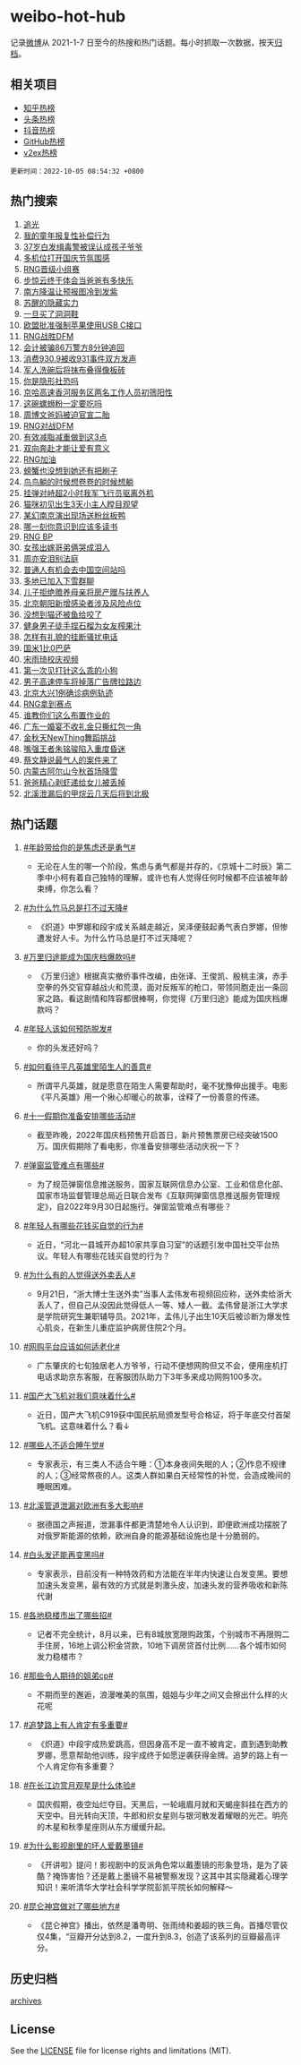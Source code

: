 # weibo-hot-hub

记录[微博](https://www.weibo.com)从 2021-1-7 日至今的热搜和热门话题。每小时抓取一次数据，按天[归档](archives)。

## 相关项目

- [知乎热榜](https://github.com/lonnyzhang423/zhihu-hot-hub)
- [头条热榜](https://github.com/lonnyzhang423/toutiao-hot-hub)
- [抖音热榜](https://github.com/lonnyzhang423/douyin-hot-hub)
- [GitHub热榜](https://github.com/lonnyzhang423/github-hot-hub)
- [v2ex热榜](https://github.com/lonnyzhang423/v2ex-hot-hub)


`更新时间：2022-10-05 08:54:32 +0800`

## 热门搜索

1. [追光](https://m.weibo.cn/search?containerid=100103type%3D1%26t%3D10%26q%3D%23%E8%BF%BD%E5%85%89%23&stream_entry_id=51&isnewpage=1&extparam=seat%3D1%26dgr%3D0%26pos%3D0%26filter_type%3Drealtimehot%26c_type%3D51%26cate%3D10103%26display_time%3D1664931271%26pre_seqid%3D1664931271011026376312&luicode=10000011&lfid=106003type%253D25%2526t%253D3%2526disable_hot%253D1%2526filter_type%253Drealtimehot)
1. [我的童年报复性补偿行为](https://m.weibo.cn/search?containerid=100103type%3D1%26t%3D10%26q%3D%23%E6%88%91%E7%9A%84%E7%AB%A5%E5%B9%B4%E6%8A%A5%E5%A4%8D%E6%80%A7%E8%A1%A5%E5%81%BF%E8%A1%8C%E4%B8%BA%23&stream_entry_id=31&isnewpage=1&extparam=seat%3D1%26realpos%3D1%26c_type%3D31%26cate%3D0%26filter_type%3Drealtimehot%26q%3D%2523%25E6%2588%2591%25E7%259A%2584%25E7%25AB%25A5%25E5%25B9%25B4%25E6%258A%25A5%25E5%25A4%258D%25E6%2580%25A7%25E8%25A1%25A5%25E5%2581%25BF%25E8%25A1%258C%25E4%25B8%25BA%2523%26dgr%3D0%26pos%3D0%26flag%3D0%26band_rank%3D1%26lcate%3D5001%26display_time%3D1664931271%26pre_seqid%3D1664931271011026376312&luicode=10000011&lfid=106003type%253D25%2526t%253D3%2526disable_hot%253D1%2526filter_type%253Drealtimehot)
1. [37岁白发缉毒警被误认成孩子爷爷](https://m.weibo.cn/search?containerid=100103type%3D1%26t%3D10%26q%3D%2337%E5%B2%81%E7%99%BD%E5%8F%91%E7%BC%89%E6%AF%92%E8%AD%A6%E8%A2%AB%E8%AF%AF%E8%AE%A4%E6%88%90%E5%AD%A9%E5%AD%90%E7%88%B7%E7%88%B7%23&stream_entry_id=31&isnewpage=1&extparam=seat%3D1%26realpos%3D2%26c_type%3D31%26cate%3D0%26filter_type%3Drealtimehot%26q%3D%252337%25E5%25B2%2581%25E7%2599%25BD%25E5%258F%2591%25E7%25BC%2589%25E6%25AF%2592%25E8%25AD%25A6%25E8%25A2%25AB%25E8%25AF%25AF%25E8%25AE%25A4%25E6%2588%2590%25E5%25AD%25A9%25E5%25AD%2590%25E7%2588%25B7%25E7%2588%25B7%2523%26dgr%3D0%26pos%3D1%26flag%3D0%26band_rank%3D2%26lcate%3D5001%26display_time%3D1664931271%26pre_seqid%3D1664931271011026376312&luicode=10000011&lfid=106003type%253D25%2526t%253D3%2526disable_hot%253D1%2526filter_type%253Drealtimehot)
1. [多机位打开国庆节氛围感](https://m.weibo.cn/search?containerid=100103type%3D1%26t%3D10%26q%3D%23%E5%A4%9A%E6%9C%BA%E4%BD%8D%E6%89%93%E5%BC%80%E5%9B%BD%E5%BA%86%E8%8A%82%E6%B0%9B%E5%9B%B4%E6%84%9F%23&stream_entry_id=31&isnewpage=1&extparam=seat%3D1%26realpos%3D3%26c_type%3D31%26cate%3D0%26filter_type%3Drealtimehot%26q%3D%2523%25E5%25A4%259A%25E6%259C%25BA%25E4%25BD%258D%25E6%2589%2593%25E5%25BC%2580%25E5%259B%25BD%25E5%25BA%2586%25E8%258A%2582%25E6%25B0%259B%25E5%259B%25B4%25E6%2584%259F%2523%26dgr%3D0%26pos%3D2%26flag%3D0%26band_rank%3D3%26lcate%3D5001%26display_time%3D1664931271%26pre_seqid%3D1664931271011026376312&luicode=10000011&lfid=106003type%253D25%2526t%253D3%2526disable_hot%253D1%2526filter_type%253Drealtimehot)
1. [RNG晋级小组赛](https://m.weibo.cn/search?containerid=100103type%3D1%26t%3D10%26q%3D%23RNG%E6%99%8B%E7%BA%A7%E5%B0%8F%E7%BB%84%E8%B5%9B%23&stream_entry_id=31&isnewpage=1&extparam=seat%3D1%26realpos%3D4%26c_type%3D31%26cate%3D0%26filter_type%3Drealtimehot%26q%3D%2523RNG%25E6%2599%258B%25E7%25BA%25A7%25E5%25B0%258F%25E7%25BB%2584%25E8%25B5%259B%2523%26dgr%3D0%26pos%3D3%26flag%3D1%26band_rank%3D4%26lcate%3D5001%26display_time%3D1664931271%26pre_seqid%3D1664931271011026376312&luicode=10000011&lfid=106003type%253D25%2526t%253D3%2526disable_hot%253D1%2526filter_type%253Drealtimehot)
1. [步惊云终于体会当爸爸有多快乐](https://m.weibo.cn/search?containerid=100103type%3D1%26t%3D10%26q%3D%23%E6%AD%A5%E6%83%8A%E4%BA%91%E7%BB%88%E4%BA%8E%E4%BD%93%E4%BC%9A%E5%BD%93%E7%88%B8%E7%88%B8%E6%9C%89%E5%A4%9A%E5%BF%AB%E4%B9%90%23&stream_entry_id=31&isnewpage=1&extparam=seat%3D1%26realpos%3D5%26c_type%3D31%26cate%3D0%26filter_type%3Drealtimehot%26q%3D%2523%25E6%25AD%25A5%25E6%2583%258A%25E4%25BA%2591%25E7%25BB%2588%25E4%25BA%258E%25E4%25BD%2593%25E4%25BC%259A%25E5%25BD%2593%25E7%2588%25B8%25E7%2588%25B8%25E6%259C%2589%25E5%25A4%259A%25E5%25BF%25AB%25E4%25B9%2590%2523%26dgr%3D0%26pos%3D4%26flag%3D0%26band_rank%3D5%26lcate%3D5001%26display_time%3D1664931271%26pre_seqid%3D1664931271011026376312&luicode=10000011&lfid=106003type%253D25%2526t%253D3%2526disable_hot%253D1%2526filter_type%253Drealtimehot)
1. [南方降温让预报图冷到发紫](https://m.weibo.cn/search?containerid=100103type%3D1%26t%3D10%26q%3D%23%E5%8D%97%E6%96%B9%E9%99%8D%E6%B8%A9%E8%AE%A9%E9%A2%84%E6%8A%A5%E5%9B%BE%E5%86%B7%E5%88%B0%E5%8F%91%E7%B4%AB%23&stream_entry_id=31&isnewpage=1&extparam=seat%3D1%26realpos%3D6%26c_type%3D31%26cate%3D0%26filter_type%3Drealtimehot%26q%3D%2523%25E5%258D%2597%25E6%2596%25B9%25E9%2599%258D%25E6%25B8%25A9%25E8%25AE%25A9%25E9%25A2%2584%25E6%258A%25A5%25E5%259B%25BE%25E5%2586%25B7%25E5%2588%25B0%25E5%258F%2591%25E7%25B4%25AB%2523%26dgr%3D0%26pos%3D5%26flag%3D0%26band_rank%3D6%26lcate%3D5001%26display_time%3D1664931271%26pre_seqid%3D1664931271011026376312&luicode=10000011&lfid=106003type%253D25%2526t%253D3%2526disable_hot%253D1%2526filter_type%253Drealtimehot)
1. [苏醒的隐藏实力](https://m.weibo.cn/search?containerid=100103type%3D1%26t%3D10%26q%3D%23%E8%8B%8F%E9%86%92%E7%9A%84%E9%9A%90%E8%97%8F%E5%AE%9E%E5%8A%9B%23&stream_entry_id=31&isnewpage=1&extparam=seat%3D1%26c_type%3D31%26cate%3D0%26adid%3D167630%26filter_type%3Drealtimehot%26q%3D%2523%25E8%258B%258F%25E9%2586%2592%25E7%259A%2584%25E9%259A%2590%25E8%2597%258F%25E5%25AE%259E%25E5%258A%259B%2523%26dgr%3D0%26pos%3D6%26topic_ad%3D1%26band_rank%3D7%26lcate%3D5001%26display_time%3D1664931271%26pre_seqid%3D1664931271011026376312&luicode=10000011&lfid=106003type%253D25%2526t%253D3%2526disable_hot%253D1%2526filter_type%253Drealtimehot)
1. [一旦买了洞洞鞋](https://m.weibo.cn/search?containerid=100103type%3D1%26t%3D10%26q%3D%23%E4%B8%80%E6%97%A6%E4%B9%B0%E4%BA%86%E6%B4%9E%E6%B4%9E%E9%9E%8B%23&stream_entry_id=31&isnewpage=1&extparam=seat%3D1%26realpos%3D7%26c_type%3D31%26cate%3D0%26filter_type%3Drealtimehot%26q%3D%2523%25E4%25B8%2580%25E6%2597%25A6%25E4%25B9%25B0%25E4%25BA%2586%25E6%25B4%259E%25E6%25B4%259E%25E9%259E%258B%2523%26dgr%3D0%26pos%3D7%26flag%3D0%26band_rank%3D7%26lcate%3D5001%26display_time%3D1664931271%26pre_seqid%3D1664931271011026376312&luicode=10000011&lfid=106003type%253D25%2526t%253D3%2526disable_hot%253D1%2526filter_type%253Drealtimehot)
1. [欧盟批准强制苹果使用USB C接口](https://m.weibo.cn/search?containerid=100103type%3D1%26t%3D10%26q%3D%E6%AC%A7%E7%9B%9F%E6%89%B9%E5%87%86%E5%BC%BA%E5%88%B6%E8%8B%B9%E6%9E%9C%E4%BD%BF%E7%94%A8USB+C%E6%8E%A5%E5%8F%A3&stream_entry_id=31&isnewpage=1&extparam=seat%3D1%26realpos%3D8%26c_type%3D31%26cate%3D0%26filter_type%3Drealtimehot%26q%3D%25E6%25AC%25A7%25E7%259B%259F%25E6%2589%25B9%25E5%2587%2586%25E5%25BC%25BA%25E5%2588%25B6%25E8%258B%25B9%25E6%259E%259C%25E4%25BD%25BF%25E7%2594%25A8USB%2520C%25E6%258E%25A5%25E5%258F%25A3%26dgr%3D0%26pos%3D8%26flag%3D0%26band_rank%3D8%26lcate%3D5001%26display_time%3D1664931271%26pre_seqid%3D1664931271011026376312&luicode=10000011&lfid=106003type%253D25%2526t%253D3%2526disable_hot%253D1%2526filter_type%253Drealtimehot)
1. [RNG战胜DFM](https://m.weibo.cn/search?containerid=100103type%3D1%26t%3D10%26q%3D%23RNG%E6%88%98%E8%83%9CDFM%23&stream_entry_id=31&isnewpage=1&extparam=seat%3D1%26realpos%3D9%26c_type%3D31%26cate%3D0%26filter_type%3Drealtimehot%26q%3D%2523RNG%25E6%2588%2598%25E8%2583%259CDFM%2523%26dgr%3D0%26pos%3D9%26flag%3D1%26band_rank%3D9%26lcate%3D5001%26display_time%3D1664931271%26pre_seqid%3D1664931271011026376312&luicode=10000011&lfid=106003type%253D25%2526t%253D3%2526disable_hot%253D1%2526filter_type%253Drealtimehot)
1. [会计被骗86万警方8分钟追回](https://m.weibo.cn/search?containerid=100103type%3D1%26t%3D10%26q%3D%23%E4%BC%9A%E8%AE%A1%E8%A2%AB%E9%AA%9786%E4%B8%87%E8%AD%A6%E6%96%B98%E5%88%86%E9%92%9F%E8%BF%BD%E5%9B%9E%23&stream_entry_id=31&isnewpage=1&extparam=seat%3D1%26realpos%3D10%26c_type%3D31%26cate%3D0%26filter_type%3Drealtimehot%26q%3D%2523%25E4%25BC%259A%25E8%25AE%25A1%25E8%25A2%25AB%25E9%25AA%259786%25E4%25B8%2587%25E8%25AD%25A6%25E6%2596%25B98%25E5%2588%2586%25E9%2592%259F%25E8%25BF%25BD%25E5%259B%259E%2523%26dgr%3D0%26pos%3D10%26flag%3D0%26band_rank%3D10%26lcate%3D5001%26display_time%3D1664931271%26pre_seqid%3D1664931271011026376312&luicode=10000011&lfid=106003type%253D25%2526t%253D3%2526disable_hot%253D1%2526filter_type%253Drealtimehot)
1. [消费930.9被收931事件双方发声](https://m.weibo.cn/search?containerid=100103type%3D1%26t%3D10%26q%3D%23%E6%B6%88%E8%B4%B9930.9%E8%A2%AB%E6%94%B6931%E4%BA%8B%E4%BB%B6%E5%8F%8C%E6%96%B9%E5%8F%91%E5%A3%B0%23&stream_entry_id=31&isnewpage=1&extparam=seat%3D1%26realpos%3D11%26c_type%3D31%26cate%3D0%26filter_type%3Drealtimehot%26q%3D%2523%25E6%25B6%2588%25E8%25B4%25B9930.9%25E8%25A2%25AB%25E6%2594%25B6931%25E4%25BA%258B%25E4%25BB%25B6%25E5%258F%258C%25E6%2596%25B9%25E5%258F%2591%25E5%25A3%25B0%2523%26dgr%3D0%26pos%3D11%26flag%3D0%26band_rank%3D11%26lcate%3D5001%26display_time%3D1664931271%26pre_seqid%3D1664931271011026376312&luicode=10000011&lfid=106003type%253D25%2526t%253D3%2526disable_hot%253D1%2526filter_type%253Drealtimehot)
1. [军人洗碗后将抹布叠得像板砖](https://m.weibo.cn/search?containerid=100103type%3D1%26t%3D10%26q%3D%23%E5%86%9B%E4%BA%BA%E6%B4%97%E7%A2%97%E5%90%8E%E5%B0%86%E6%8A%B9%E5%B8%83%E5%8F%A0%E5%BE%97%E5%83%8F%E6%9D%BF%E7%A0%96%23&stream_entry_id=31&isnewpage=1&extparam=seat%3D1%26realpos%3D12%26c_type%3D31%26cate%3D0%26filter_type%3Drealtimehot%26q%3D%2523%25E5%2586%259B%25E4%25BA%25BA%25E6%25B4%2597%25E7%25A2%2597%25E5%2590%258E%25E5%25B0%2586%25E6%258A%25B9%25E5%25B8%2583%25E5%258F%25A0%25E5%25BE%2597%25E5%2583%258F%25E6%259D%25BF%25E7%25A0%2596%2523%26dgr%3D0%26pos%3D12%26flag%3D0%26band_rank%3D12%26lcate%3D5001%26display_time%3D1664931271%26pre_seqid%3D1664931271011026376312&luicode=10000011&lfid=106003type%253D25%2526t%253D3%2526disable_hot%253D1%2526filter_type%253Drealtimehot)
1. [你是隐形社恐吗](https://m.weibo.cn/search?containerid=100103type%3D1%26t%3D10%26q%3D%23%E4%BD%A0%E6%98%AF%E9%9A%90%E5%BD%A2%E7%A4%BE%E6%81%90%E5%90%97%23&stream_entry_id=31&isnewpage=1&extparam=seat%3D1%26realpos%3D13%26c_type%3D31%26cate%3D0%26filter_type%3Drealtimehot%26q%3D%2523%25E4%25BD%25A0%25E6%2598%25AF%25E9%259A%2590%25E5%25BD%25A2%25E7%25A4%25BE%25E6%2581%2590%25E5%2590%2597%2523%26dgr%3D0%26pos%3D13%26flag%3D0%26band_rank%3D13%26lcate%3D5001%26display_time%3D1664931271%26pre_seqid%3D1664931271011026376312&luicode=10000011&lfid=106003type%253D25%2526t%253D3%2526disable_hot%253D1%2526filter_type%253Drealtimehot)
1. [京哈高速香河服务区两名工作人员初筛阳性](https://m.weibo.cn/search?containerid=100103type%3D1%26t%3D10%26q%3D%23%E4%BA%AC%E5%93%88%E9%AB%98%E9%80%9F%E9%A6%99%E6%B2%B3%E6%9C%8D%E5%8A%A1%E5%8C%BA%E4%B8%A4%E5%90%8D%E5%B7%A5%E4%BD%9C%E4%BA%BA%E5%91%98%E5%88%9D%E7%AD%9B%E9%98%B3%E6%80%A7%23&stream_entry_id=31&isnewpage=1&extparam=seat%3D1%26realpos%3D14%26c_type%3D31%26cate%3D0%26filter_type%3Drealtimehot%26q%3D%2523%25E4%25BA%25AC%25E5%2593%2588%25E9%25AB%2598%25E9%2580%259F%25E9%25A6%2599%25E6%25B2%25B3%25E6%259C%258D%25E5%258A%25A1%25E5%258C%25BA%25E4%25B8%25A4%25E5%2590%258D%25E5%25B7%25A5%25E4%25BD%259C%25E4%25BA%25BA%25E5%2591%2598%25E5%2588%259D%25E7%25AD%259B%25E9%2598%25B3%25E6%2580%25A7%2523%26dgr%3D0%26pos%3D14%26flag%3D1%26band_rank%3D14%26lcate%3D5001%26display_time%3D1664931271%26pre_seqid%3D1664931271011026376312&luicode=10000011&lfid=106003type%253D25%2526t%253D3%2526disable_hot%253D1%2526filter_type%253Drealtimehot)
1. [这碗螺蛳粉一定要吃吗](https://m.weibo.cn/search?containerid=100103type%3D1%26t%3D10%26q%3D%23%E8%BF%99%E7%A2%97%E8%9E%BA%E8%9B%B3%E7%B2%89%E4%B8%80%E5%AE%9A%E8%A6%81%E5%90%83%E5%90%97%23&stream_entry_id=31&isnewpage=1&extparam=seat%3D1%26realpos%3D15%26c_type%3D31%26cate%3D0%26filter_type%3Drealtimehot%26q%3D%2523%25E8%25BF%2599%25E7%25A2%2597%25E8%259E%25BA%25E8%259B%25B3%25E7%25B2%2589%25E4%25B8%2580%25E5%25AE%259A%25E8%25A6%2581%25E5%2590%2583%25E5%2590%2597%2523%26dgr%3D0%26pos%3D15%26flag%3D0%26band_rank%3D15%26lcate%3D5001%26display_time%3D1664931271%26pre_seqid%3D1664931271011026376312&luicode=10000011&lfid=106003type%253D25%2526t%253D3%2526disable_hot%253D1%2526filter_type%253Drealtimehot)
1. [周博文爸妈被迫官宣二胎](https://m.weibo.cn/search?containerid=100103type%3D1%26t%3D10%26q%3D%23%E5%91%A8%E5%8D%9A%E6%96%87%E7%88%B8%E5%A6%88%E8%A2%AB%E8%BF%AB%E5%AE%98%E5%AE%A3%E4%BA%8C%E8%83%8E%23&stream_entry_id=31&isnewpage=1&extparam=seat%3D1%26realpos%3D16%26c_type%3D31%26cate%3D0%26filter_type%3Drealtimehot%26q%3D%2523%25E5%2591%25A8%25E5%258D%259A%25E6%2596%2587%25E7%2588%25B8%25E5%25A6%2588%25E8%25A2%25AB%25E8%25BF%25AB%25E5%25AE%2598%25E5%25AE%25A3%25E4%25BA%258C%25E8%2583%258E%2523%26dgr%3D0%26pos%3D16%26flag%3D0%26band_rank%3D16%26lcate%3D5001%26display_time%3D1664931271%26pre_seqid%3D1664931271011026376312&luicode=10000011&lfid=106003type%253D25%2526t%253D3%2526disable_hot%253D1%2526filter_type%253Drealtimehot)
1. [RNG对战DFM](https://m.weibo.cn/search?containerid=100103type%3D1%26t%3D10%26q%3D%23RNG%E5%AF%B9%E6%88%98DFM%23&stream_entry_id=31&isnewpage=1&extparam=seat%3D1%26realpos%3D17%26c_type%3D31%26cate%3D0%26filter_type%3Drealtimehot%26q%3D%2523RNG%25E5%25AF%25B9%25E6%2588%2598DFM%2523%26dgr%3D0%26pos%3D17%26flag%3D0%26band_rank%3D17%26lcate%3D5001%26display_time%3D1664931271%26pre_seqid%3D1664931271011026376312&luicode=10000011&lfid=106003type%253D25%2526t%253D3%2526disable_hot%253D1%2526filter_type%253Drealtimehot)
1. [有效减脂减重做到这3点](https://m.weibo.cn/search?containerid=100103type%3D1%26t%3D10%26q%3D%23%E6%9C%89%E6%95%88%E5%87%8F%E8%84%82%E5%87%8F%E9%87%8D%E5%81%9A%E5%88%B0%E8%BF%993%E7%82%B9%23&stream_entry_id=31&isnewpage=1&extparam=seat%3D1%26realpos%3D18%26c_type%3D31%26cate%3D0%26filter_type%3Drealtimehot%26q%3D%2523%25E6%259C%2589%25E6%2595%2588%25E5%2587%258F%25E8%2584%2582%25E5%2587%258F%25E9%2587%258D%25E5%2581%259A%25E5%2588%25B0%25E8%25BF%25993%25E7%2582%25B9%2523%26dgr%3D0%26pos%3D18%26flag%3D0%26band_rank%3D18%26lcate%3D5001%26display_time%3D1664931271%26pre_seqid%3D1664931271011026376312&luicode=10000011&lfid=106003type%253D25%2526t%253D3%2526disable_hot%253D1%2526filter_type%253Drealtimehot)
1. [双向奔赴才能让爱有意义](https://m.weibo.cn/search?containerid=100103type%3D1%26t%3D10%26q%3D%23%E5%8F%8C%E5%90%91%E5%A5%94%E8%B5%B4%E6%89%8D%E8%83%BD%E8%AE%A9%E7%88%B1%E6%9C%89%E6%84%8F%E4%B9%89%23&stream_entry_id=31&isnewpage=1&extparam=seat%3D1%26realpos%3D19%26c_type%3D31%26cate%3D0%26filter_type%3Drealtimehot%26q%3D%2523%25E5%258F%258C%25E5%2590%2591%25E5%25A5%2594%25E8%25B5%25B4%25E6%2589%258D%25E8%2583%25BD%25E8%25AE%25A9%25E7%2588%25B1%25E6%259C%2589%25E6%2584%258F%25E4%25B9%2589%2523%26dgr%3D0%26pos%3D19%26flag%3D0%26band_rank%3D19%26lcate%3D5001%26display_time%3D1664931271%26pre_seqid%3D1664931271011026376312&luicode=10000011&lfid=106003type%253D25%2526t%253D3%2526disable_hot%253D1%2526filter_type%253Drealtimehot)
1. [RNG加油](https://m.weibo.cn/search?containerid=100103type%3D1%26t%3D10%26q%3DRNG%E5%8A%A0%E6%B2%B9&stream_entry_id=31&isnewpage=1&extparam=seat%3D1%26realpos%3D20%26c_type%3D31%26cate%3D0%26filter_type%3Drealtimehot%26q%3DRNG%25E5%258A%25A0%25E6%25B2%25B9%26dgr%3D0%26pos%3D20%26flag%3D1%26band_rank%3D20%26lcate%3D5001%26display_time%3D1664931271%26pre_seqid%3D1664931271011026376312&luicode=10000011&lfid=106003type%253D25%2526t%253D3%2526disable_hot%253D1%2526filter_type%253Drealtimehot)
1. [螃蟹也没想到她还有把刷子](https://m.weibo.cn/search?containerid=100103type%3D1%26t%3D10%26q%3D%23%E8%9E%83%E8%9F%B9%E4%B9%9F%E6%B2%A1%E6%83%B3%E5%88%B0%E5%A5%B9%E8%BF%98%E6%9C%89%E6%8A%8A%E5%88%B7%E5%AD%90%23&stream_entry_id=31&isnewpage=1&extparam=seat%3D1%26realpos%3D21%26c_type%3D31%26cate%3D0%26filter_type%3Drealtimehot%26q%3D%2523%25E8%259E%2583%25E8%259F%25B9%25E4%25B9%259F%25E6%25B2%25A1%25E6%2583%25B3%25E5%2588%25B0%25E5%25A5%25B9%25E8%25BF%2598%25E6%259C%2589%25E6%258A%258A%25E5%2588%25B7%25E5%25AD%2590%2523%26dgr%3D0%26pos%3D21%26flag%3D1%26band_rank%3D21%26lcate%3D5001%26display_time%3D1664931271%26pre_seqid%3D1664931271011026376312&luicode=10000011&lfid=106003type%253D25%2526t%253D3%2526disable_hot%253D1%2526filter_type%253Drealtimehot)
1. [鸟鸟躺的时候想卷卷的时候想躺](https://m.weibo.cn/search?containerid=100103type%3D1%26t%3D10%26q%3D%23%E9%B8%9F%E9%B8%9F%E8%BA%BA%E7%9A%84%E6%97%B6%E5%80%99%E6%83%B3%E5%8D%B7%E5%8D%B7%E7%9A%84%E6%97%B6%E5%80%99%E6%83%B3%E8%BA%BA%23&stream_entry_id=31&isnewpage=1&extparam=seat%3D1%26realpos%3D22%26c_type%3D31%26cate%3D0%26filter_type%3Drealtimehot%26q%3D%2523%25E9%25B8%259F%25E9%25B8%259F%25E8%25BA%25BA%25E7%259A%2584%25E6%2597%25B6%25E5%2580%2599%25E6%2583%25B3%25E5%258D%25B7%25E5%258D%25B7%25E7%259A%2584%25E6%2597%25B6%25E5%2580%2599%25E6%2583%25B3%25E8%25BA%25BA%2523%26dgr%3D0%26pos%3D22%26flag%3D0%26band_rank%3D22%26lcate%3D5001%26display_time%3D1664931271%26pre_seqid%3D1664931271011026376312&luicode=10000011&lfid=106003type%253D25%2526t%253D3%2526disable_hot%253D1%2526filter_type%253Drealtimehot)
1. [挂弹对峙超2小时我军飞行员驱离外机](https://m.weibo.cn/search?containerid=100103type%3D1%26t%3D10%26q%3D%23%E6%8C%82%E5%BC%B9%E5%AF%B9%E5%B3%99%E8%B6%852%E5%B0%8F%E6%97%B6%E6%88%91%E5%86%9B%E9%A3%9E%E8%A1%8C%E5%91%98%E9%A9%B1%E7%A6%BB%E5%A4%96%E6%9C%BA%23&stream_entry_id=31&isnewpage=1&extparam=seat%3D1%26realpos%3D23%26c_type%3D31%26cate%3D0%26filter_type%3Drealtimehot%26q%3D%2523%25E6%258C%2582%25E5%25BC%25B9%25E5%25AF%25B9%25E5%25B3%2599%25E8%25B6%25852%25E5%25B0%258F%25E6%2597%25B6%25E6%2588%2591%25E5%2586%259B%25E9%25A3%259E%25E8%25A1%258C%25E5%2591%2598%25E9%25A9%25B1%25E7%25A6%25BB%25E5%25A4%2596%25E6%259C%25BA%2523%26dgr%3D0%26pos%3D23%26flag%3D0%26band_rank%3D23%26lcate%3D5001%26display_time%3D1664931271%26pre_seqid%3D1664931271011026376312&luicode=10000011&lfid=106003type%253D25%2526t%253D3%2526disable_hot%253D1%2526filter_type%253Drealtimehot)
1. [猫咪初见出生3天小主人瞠目观望](https://m.weibo.cn/search?containerid=100103type%3D1%26t%3D10%26q%3D%23%E7%8C%AB%E5%92%AA%E5%88%9D%E8%A7%81%E5%87%BA%E7%94%9F3%E5%A4%A9%E5%B0%8F%E4%B8%BB%E4%BA%BA%E7%9E%A0%E7%9B%AE%E8%A7%82%E6%9C%9B%23&stream_entry_id=31&isnewpage=1&extparam=seat%3D1%26realpos%3D24%26c_type%3D31%26cate%3D0%26filter_type%3Drealtimehot%26q%3D%2523%25E7%258C%25AB%25E5%2592%25AA%25E5%2588%259D%25E8%25A7%2581%25E5%2587%25BA%25E7%2594%259F3%25E5%25A4%25A9%25E5%25B0%258F%25E4%25B8%25BB%25E4%25BA%25BA%25E7%259E%25A0%25E7%259B%25AE%25E8%25A7%2582%25E6%259C%259B%2523%26dgr%3D0%26pos%3D24%26flag%3D0%26band_rank%3D24%26lcate%3D5001%26display_time%3D1664931271%26pre_seqid%3D1664931271011026376312&luicode=10000011&lfid=106003type%253D25%2526t%253D3%2526disable_hot%253D1%2526filter_type%253Drealtimehot)
1. [某幻南京演出现场送粉丝板鸭](https://m.weibo.cn/search?containerid=100103type%3D1%26t%3D10%26q%3D%23%E6%9F%90%E5%B9%BB%E5%8D%97%E4%BA%AC%E6%BC%94%E5%87%BA%E7%8E%B0%E5%9C%BA%E9%80%81%E7%B2%89%E4%B8%9D%E6%9D%BF%E9%B8%AD%23&stream_entry_id=31&isnewpage=1&extparam=seat%3D1%26realpos%3D25%26c_type%3D31%26cate%3D0%26filter_type%3Drealtimehot%26q%3D%2523%25E6%259F%2590%25E5%25B9%25BB%25E5%258D%2597%25E4%25BA%25AC%25E6%25BC%2594%25E5%2587%25BA%25E7%258E%25B0%25E5%259C%25BA%25E9%2580%2581%25E7%25B2%2589%25E4%25B8%259D%25E6%259D%25BF%25E9%25B8%25AD%2523%26dgr%3D0%26pos%3D25%26flag%3D0%26band_rank%3D25%26lcate%3D5001%26display_time%3D1664931271%26pre_seqid%3D1664931271011026376312&luicode=10000011&lfid=106003type%253D25%2526t%253D3%2526disable_hot%253D1%2526filter_type%253Drealtimehot)
1. [哪一刻你意识到应该多读书](https://m.weibo.cn/search?containerid=100103type%3D1%26t%3D10%26q%3D%23%E5%93%AA%E4%B8%80%E5%88%BB%E4%BD%A0%E6%84%8F%E8%AF%86%E5%88%B0%E5%BA%94%E8%AF%A5%E5%A4%9A%E8%AF%BB%E4%B9%A6%23&stream_entry_id=31&isnewpage=1&extparam=seat%3D1%26realpos%3D26%26c_type%3D31%26cate%3D0%26filter_type%3Drealtimehot%26q%3D%2523%25E5%2593%25AA%25E4%25B8%2580%25E5%2588%25BB%25E4%25BD%25A0%25E6%2584%258F%25E8%25AF%2586%25E5%2588%25B0%25E5%25BA%2594%25E8%25AF%25A5%25E5%25A4%259A%25E8%25AF%25BB%25E4%25B9%25A6%2523%26dgr%3D0%26pos%3D26%26flag%3D0%26band_rank%3D26%26lcate%3D5001%26display_time%3D1664931271%26pre_seqid%3D1664931271011026376312&luicode=10000011&lfid=106003type%253D25%2526t%253D3%2526disable_hot%253D1%2526filter_type%253Drealtimehot)
1. [RNG BP](https://m.weibo.cn/search?containerid=100103type%3D1%26t%3D10%26q%3DRNG+BP&stream_entry_id=31&isnewpage=1&extparam=seat%3D1%26realpos%3D27%26c_type%3D31%26cate%3D0%26filter_type%3Drealtimehot%26q%3DRNG%2520BP%26dgr%3D0%26pos%3D27%26flag%3D1%26band_rank%3D27%26lcate%3D5001%26display_time%3D1664931271%26pre_seqid%3D1664931271011026376312&luicode=10000011&lfid=106003type%253D25%2526t%253D3%2526disable_hot%253D1%2526filter_type%253Drealtimehot)
1. [女孩出嫁哥弟俩哭成泪人](https://m.weibo.cn/search?containerid=100103type%3D1%26t%3D10%26q%3D%23%E5%A5%B3%E5%AD%A9%E5%87%BA%E5%AB%81%E5%93%A5%E5%BC%9F%E4%BF%A9%E5%93%AD%E6%88%90%E6%B3%AA%E4%BA%BA%23&stream_entry_id=31&isnewpage=1&extparam=seat%3D1%26realpos%3D28%26c_type%3D31%26cate%3D0%26filter_type%3Drealtimehot%26q%3D%2523%25E5%25A5%25B3%25E5%25AD%25A9%25E5%2587%25BA%25E5%25AB%2581%25E5%2593%25A5%25E5%25BC%259F%25E4%25BF%25A9%25E5%2593%25AD%25E6%2588%2590%25E6%25B3%25AA%25E4%25BA%25BA%2523%26dgr%3D0%26pos%3D28%26flag%3D0%26band_rank%3D28%26lcate%3D5001%26display_time%3D1664931271%26pre_seqid%3D1664931271011026376312&luicode=10000011&lfid=106003type%253D25%2526t%253D3%2526disable_hot%253D1%2526filter_type%253Drealtimehot)
1. [周亦安泪别法庭](https://m.weibo.cn/search?containerid=100103type%3D1%26t%3D10%26q%3D%23%E5%91%A8%E4%BA%A6%E5%AE%89%E6%B3%AA%E5%88%AB%E6%B3%95%E5%BA%AD%23&stream_entry_id=31&isnewpage=1&extparam=seat%3D1%26realpos%3D29%26c_type%3D31%26cate%3D0%26filter_type%3Drealtimehot%26q%3D%2523%25E5%2591%25A8%25E4%25BA%25A6%25E5%25AE%2589%25E6%25B3%25AA%25E5%2588%25AB%25E6%25B3%2595%25E5%25BA%25AD%2523%26dgr%3D0%26pos%3D29%26flag%3D0%26band_rank%3D29%26lcate%3D5001%26display_time%3D1664931271%26pre_seqid%3D1664931271011026376312&luicode=10000011&lfid=106003type%253D25%2526t%253D3%2526disable_hot%253D1%2526filter_type%253Drealtimehot)
1. [普通人有机会去中国空间站吗](https://m.weibo.cn/search?containerid=100103type%3D1%26t%3D10%26q%3D%23%E6%99%AE%E9%80%9A%E4%BA%BA%E6%9C%89%E6%9C%BA%E4%BC%9A%E5%8E%BB%E4%B8%AD%E5%9B%BD%E7%A9%BA%E9%97%B4%E7%AB%99%E5%90%97%23&stream_entry_id=31&isnewpage=1&extparam=seat%3D1%26realpos%3D30%26c_type%3D31%26cate%3D0%26filter_type%3Drealtimehot%26q%3D%2523%25E6%2599%25AE%25E9%2580%259A%25E4%25BA%25BA%25E6%259C%2589%25E6%259C%25BA%25E4%25BC%259A%25E5%258E%25BB%25E4%25B8%25AD%25E5%259B%25BD%25E7%25A9%25BA%25E9%2597%25B4%25E7%25AB%2599%25E5%2590%2597%2523%26dgr%3D0%26pos%3D30%26flag%3D0%26band_rank%3D30%26lcate%3D5001%26display_time%3D1664931271%26pre_seqid%3D1664931271011026376312&luicode=10000011&lfid=106003type%253D25%2526t%253D3%2526disable_hot%253D1%2526filter_type%253Drealtimehot)
1. [多地已加入下雪群聊](https://m.weibo.cn/search?containerid=100103type%3D1%26t%3D10%26q%3D%23%E5%A4%9A%E5%9C%B0%E5%B7%B2%E5%8A%A0%E5%85%A5%E4%B8%8B%E9%9B%AA%E7%BE%A4%E8%81%8A%23&stream_entry_id=31&isnewpage=1&extparam=seat%3D1%26realpos%3D31%26c_type%3D31%26cate%3D0%26filter_type%3Drealtimehot%26q%3D%2523%25E5%25A4%259A%25E5%259C%25B0%25E5%25B7%25B2%25E5%258A%25A0%25E5%2585%25A5%25E4%25B8%258B%25E9%259B%25AA%25E7%25BE%25A4%25E8%2581%258A%2523%26dgr%3D0%26pos%3D31%26flag%3D1%26band_rank%3D31%26lcate%3D5001%26display_time%3D1664931271%26pre_seqid%3D1664931271011026376312&luicode=10000011&lfid=106003type%253D25%2526t%253D3%2526disable_hot%253D1%2526filter_type%253Drealtimehot)
1. [儿子拒绝赡养母亲将房产赠与扶养人](https://m.weibo.cn/search?containerid=100103type%3D1%26t%3D10%26q%3D%23%E5%84%BF%E5%AD%90%E6%8B%92%E7%BB%9D%E8%B5%A1%E5%85%BB%E6%AF%8D%E4%BA%B2%E5%B0%86%E6%88%BF%E4%BA%A7%E8%B5%A0%E4%B8%8E%E6%89%B6%E5%85%BB%E4%BA%BA%23&stream_entry_id=31&isnewpage=1&extparam=seat%3D1%26realpos%3D32%26c_type%3D31%26cate%3D0%26filter_type%3Drealtimehot%26q%3D%2523%25E5%2584%25BF%25E5%25AD%2590%25E6%258B%2592%25E7%25BB%259D%25E8%25B5%25A1%25E5%2585%25BB%25E6%25AF%258D%25E4%25BA%25B2%25E5%25B0%2586%25E6%2588%25BF%25E4%25BA%25A7%25E8%25B5%25A0%25E4%25B8%258E%25E6%2589%25B6%25E5%2585%25BB%25E4%25BA%25BA%2523%26dgr%3D0%26pos%3D32%26flag%3D0%26band_rank%3D32%26lcate%3D5001%26display_time%3D1664931271%26pre_seqid%3D1664931271011026376312&luicode=10000011&lfid=106003type%253D25%2526t%253D3%2526disable_hot%253D1%2526filter_type%253Drealtimehot)
1. [北京朝阳新增感染者涉及风险点位](https://m.weibo.cn/search?containerid=100103type%3D1%26t%3D10%26q%3D%23%E5%8C%97%E4%BA%AC%E6%9C%9D%E9%98%B3%E6%96%B0%E5%A2%9E%E6%84%9F%E6%9F%93%E8%80%85%E6%B6%89%E5%8F%8A%E9%A3%8E%E9%99%A9%E7%82%B9%E4%BD%8D%23&stream_entry_id=31&isnewpage=1&extparam=seat%3D1%26realpos%3D33%26c_type%3D31%26cate%3D0%26filter_type%3Drealtimehot%26q%3D%2523%25E5%258C%2597%25E4%25BA%25AC%25E6%259C%259D%25E9%2598%25B3%25E6%2596%25B0%25E5%25A2%259E%25E6%2584%259F%25E6%259F%2593%25E8%2580%2585%25E6%25B6%2589%25E5%258F%258A%25E9%25A3%258E%25E9%2599%25A9%25E7%2582%25B9%25E4%25BD%258D%2523%26dgr%3D0%26pos%3D33%26flag%3D0%26band_rank%3D33%26lcate%3D5001%26display_time%3D1664931271%26pre_seqid%3D1664931271011026376312&luicode=10000011&lfid=106003type%253D25%2526t%253D3%2526disable_hot%253D1%2526filter_type%253Drealtimehot)
1. [没想到猫还被鱼给咬了](https://m.weibo.cn/search?containerid=100103type%3D1%26t%3D10%26q%3D%23%E6%B2%A1%E6%83%B3%E5%88%B0%E7%8C%AB%E8%BF%98%E8%A2%AB%E9%B1%BC%E7%BB%99%E5%92%AC%E4%BA%86%23&stream_entry_id=31&isnewpage=1&extparam=seat%3D1%26realpos%3D34%26c_type%3D31%26cate%3D0%26filter_type%3Drealtimehot%26q%3D%2523%25E6%25B2%25A1%25E6%2583%25B3%25E5%2588%25B0%25E7%258C%25AB%25E8%25BF%2598%25E8%25A2%25AB%25E9%25B1%25BC%25E7%25BB%2599%25E5%2592%25AC%25E4%25BA%2586%2523%26dgr%3D0%26pos%3D34%26flag%3D1%26band_rank%3D34%26lcate%3D5001%26display_time%3D1664931271%26pre_seqid%3D1664931271011026376312&luicode=10000011&lfid=106003type%253D25%2526t%253D3%2526disable_hot%253D1%2526filter_type%253Drealtimehot)
1. [健身男子徒手捏石榴为女友榨果汁](https://m.weibo.cn/search?containerid=100103type%3D1%26t%3D10%26q%3D%23%E5%81%A5%E8%BA%AB%E7%94%B7%E5%AD%90%E5%BE%92%E6%89%8B%E6%8D%8F%E7%9F%B3%E6%A6%B4%E4%B8%BA%E5%A5%B3%E5%8F%8B%E6%A6%A8%E6%9E%9C%E6%B1%81%23&stream_entry_id=31&isnewpage=1&extparam=seat%3D1%26realpos%3D35%26c_type%3D31%26cate%3D0%26filter_type%3Drealtimehot%26q%3D%2523%25E5%2581%25A5%25E8%25BA%25AB%25E7%2594%25B7%25E5%25AD%2590%25E5%25BE%2592%25E6%2589%258B%25E6%258D%258F%25E7%259F%25B3%25E6%25A6%25B4%25E4%25B8%25BA%25E5%25A5%25B3%25E5%258F%258B%25E6%25A6%25A8%25E6%259E%259C%25E6%25B1%2581%2523%26dgr%3D0%26pos%3D35%26flag%3D0%26band_rank%3D35%26lcate%3D5001%26display_time%3D1664931271%26pre_seqid%3D1664931271011026376312&luicode=10000011&lfid=106003type%253D25%2526t%253D3%2526disable_hot%253D1%2526filter_type%253Drealtimehot)
1. [怎样有礼貌的挂断骚扰电话](https://m.weibo.cn/search?containerid=100103type%3D1%26t%3D10%26q%3D%23%E6%80%8E%E6%A0%B7%E6%9C%89%E7%A4%BC%E8%B2%8C%E7%9A%84%E6%8C%82%E6%96%AD%E9%AA%9A%E6%89%B0%E7%94%B5%E8%AF%9D%23&stream_entry_id=31&isnewpage=1&extparam=seat%3D1%26realpos%3D36%26c_type%3D31%26cate%3D0%26filter_type%3Drealtimehot%26q%3D%2523%25E6%2580%258E%25E6%25A0%25B7%25E6%259C%2589%25E7%25A4%25BC%25E8%25B2%258C%25E7%259A%2584%25E6%258C%2582%25E6%2596%25AD%25E9%25AA%259A%25E6%2589%25B0%25E7%2594%25B5%25E8%25AF%259D%2523%26dgr%3D0%26pos%3D36%26flag%3D0%26band_rank%3D36%26lcate%3D5001%26display_time%3D1664931271%26pre_seqid%3D1664931271011026376312&luicode=10000011&lfid=106003type%253D25%2526t%253D3%2526disable_hot%253D1%2526filter_type%253Drealtimehot)
1. [国米1比0巴萨](https://m.weibo.cn/search?containerid=100103type%3D1%26t%3D10%26q%3D%23%E5%9B%BD%E7%B1%B31%E6%AF%940%E5%B7%B4%E8%90%A8%23&stream_entry_id=31&isnewpage=1&extparam=seat%3D1%26realpos%3D37%26c_type%3D31%26cate%3D0%26filter_type%3Drealtimehot%26q%3D%2523%25E5%259B%25BD%25E7%25B1%25B31%25E6%25AF%25940%25E5%25B7%25B4%25E8%2590%25A8%2523%26dgr%3D0%26pos%3D37%26flag%3D1%26band_rank%3D37%26lcate%3D5001%26display_time%3D1664931271%26pre_seqid%3D1664931271011026376312&luicode=10000011&lfid=106003type%253D25%2526t%253D3%2526disable_hot%253D1%2526filter_type%253Drealtimehot)
1. [宋雨琦校庆视频](https://m.weibo.cn/search?containerid=100103type%3D1%26t%3D10%26q%3D%E5%AE%8B%E9%9B%A8%E7%90%A6%E6%A0%A1%E5%BA%86%E8%A7%86%E9%A2%91&stream_entry_id=31&isnewpage=1&extparam=seat%3D1%26realpos%3D38%26c_type%3D31%26cate%3D0%26filter_type%3Drealtimehot%26q%3D%25E5%25AE%258B%25E9%259B%25A8%25E7%2590%25A6%25E6%25A0%25A1%25E5%25BA%2586%25E8%25A7%2586%25E9%25A2%2591%26dgr%3D0%26pos%3D38%26flag%3D1%26band_rank%3D38%26lcate%3D5001%26display_time%3D1664931271%26pre_seqid%3D1664931271011026376312&luicode=10000011&lfid=106003type%253D25%2526t%253D3%2526disable_hot%253D1%2526filter_type%253Drealtimehot)
1. [第一次见打针这么乖的小狗](https://m.weibo.cn/search?containerid=100103type%3D1%26t%3D10%26q%3D%23%E7%AC%AC%E4%B8%80%E6%AC%A1%E8%A7%81%E6%89%93%E9%92%88%E8%BF%99%E4%B9%88%E4%B9%96%E7%9A%84%E5%B0%8F%E7%8B%97%23&stream_entry_id=31&isnewpage=1&extparam=seat%3D1%26realpos%3D39%26c_type%3D31%26cate%3D0%26filter_type%3Drealtimehot%26q%3D%2523%25E7%25AC%25AC%25E4%25B8%2580%25E6%25AC%25A1%25E8%25A7%2581%25E6%2589%2593%25E9%2592%2588%25E8%25BF%2599%25E4%25B9%2588%25E4%25B9%2596%25E7%259A%2584%25E5%25B0%258F%25E7%258B%2597%2523%26dgr%3D0%26pos%3D39%26flag%3D0%26band_rank%3D39%26lcate%3D5001%26display_time%3D1664931271%26pre_seqid%3D1664931271011026376312&luicode=10000011&lfid=106003type%253D25%2526t%253D3%2526disable_hot%253D1%2526filter_type%253Drealtimehot)
1. [男子高速停车将掉落广告牌拉路边](https://m.weibo.cn/search?containerid=100103type%3D1%26t%3D10%26q%3D%23%E7%94%B7%E5%AD%90%E9%AB%98%E9%80%9F%E5%81%9C%E8%BD%A6%E5%B0%86%E6%8E%89%E8%90%BD%E5%B9%BF%E5%91%8A%E7%89%8C%E6%8B%89%E8%B7%AF%E8%BE%B9%23&stream_entry_id=31&isnewpage=1&extparam=seat%3D1%26realpos%3D40%26c_type%3D31%26cate%3D0%26filter_type%3Drealtimehot%26q%3D%2523%25E7%2594%25B7%25E5%25AD%2590%25E9%25AB%2598%25E9%2580%259F%25E5%2581%259C%25E8%25BD%25A6%25E5%25B0%2586%25E6%258E%2589%25E8%2590%25BD%25E5%25B9%25BF%25E5%2591%258A%25E7%2589%258C%25E6%258B%2589%25E8%25B7%25AF%25E8%25BE%25B9%2523%26dgr%3D0%26pos%3D40%26flag%3D0%26band_rank%3D40%26lcate%3D5001%26display_time%3D1664931271%26pre_seqid%3D1664931271011026376312&luicode=10000011&lfid=106003type%253D25%2526t%253D3%2526disable_hot%253D1%2526filter_type%253Drealtimehot)
1. [北京大兴1例确诊病例轨迹](https://m.weibo.cn/search?containerid=100103type%3D1%26t%3D10%26q%3D%23%E5%8C%97%E4%BA%AC%E5%A4%A7%E5%85%B41%E4%BE%8B%E7%A1%AE%E8%AF%8A%E7%97%85%E4%BE%8B%E8%BD%A8%E8%BF%B9%23&stream_entry_id=31&isnewpage=1&extparam=seat%3D1%26realpos%3D41%26c_type%3D31%26cate%3D0%26filter_type%3Drealtimehot%26q%3D%2523%25E5%258C%2597%25E4%25BA%25AC%25E5%25A4%25A7%25E5%2585%25B41%25E4%25BE%258B%25E7%25A1%25AE%25E8%25AF%258A%25E7%2597%2585%25E4%25BE%258B%25E8%25BD%25A8%25E8%25BF%25B9%2523%26dgr%3D0%26pos%3D41%26flag%3D0%26band_rank%3D41%26lcate%3D5001%26display_time%3D1664931271%26pre_seqid%3D1664931271011026376312&luicode=10000011&lfid=106003type%253D25%2526t%253D3%2526disable_hot%253D1%2526filter_type%253Drealtimehot)
1. [RNG拿到赛点](https://m.weibo.cn/search?containerid=100103type%3D1%26t%3D10%26q%3D%23RNG%E6%8B%BF%E5%88%B0%E8%B5%9B%E7%82%B9%23&stream_entry_id=31&isnewpage=1&extparam=seat%3D1%26realpos%3D42%26c_type%3D31%26cate%3D0%26filter_type%3Drealtimehot%26q%3D%2523RNG%25E6%258B%25BF%25E5%2588%25B0%25E8%25B5%259B%25E7%2582%25B9%2523%26dgr%3D0%26pos%3D42%26flag%3D1%26band_rank%3D42%26lcate%3D5001%26display_time%3D1664931271%26pre_seqid%3D1664931271011026376312&luicode=10000011&lfid=106003type%253D25%2526t%253D3%2526disable_hot%253D1%2526filter_type%253Drealtimehot)
1. [谁教你们这么布置作业的](https://m.weibo.cn/search?containerid=100103type%3D1%26t%3D10%26q%3D%23%E8%B0%81%E6%95%99%E4%BD%A0%E4%BB%AC%E8%BF%99%E4%B9%88%E5%B8%83%E7%BD%AE%E4%BD%9C%E4%B8%9A%E7%9A%84%23&stream_entry_id=31&isnewpage=1&extparam=seat%3D1%26realpos%3D43%26c_type%3D31%26cate%3D0%26filter_type%3Drealtimehot%26q%3D%2523%25E8%25B0%2581%25E6%2595%2599%25E4%25BD%25A0%25E4%25BB%25AC%25E8%25BF%2599%25E4%25B9%2588%25E5%25B8%2583%25E7%25BD%25AE%25E4%25BD%259C%25E4%25B8%259A%25E7%259A%2584%2523%26dgr%3D0%26pos%3D43%26flag%3D0%26band_rank%3D43%26lcate%3D5001%26display_time%3D1664931271%26pre_seqid%3D1664931271011026376312&luicode=10000011&lfid=106003type%253D25%2526t%253D3%2526disable_hot%253D1%2526filter_type%253Drealtimehot)
1. [广东一婚宴不收礼金只撕红包一角](https://m.weibo.cn/search?containerid=100103type%3D1%26t%3D10%26q%3D%23%E5%B9%BF%E4%B8%9C%E4%B8%80%E5%A9%9A%E5%AE%B4%E4%B8%8D%E6%94%B6%E7%A4%BC%E9%87%91%E5%8F%AA%E6%92%95%E7%BA%A2%E5%8C%85%E4%B8%80%E8%A7%92%23&stream_entry_id=31&isnewpage=1&extparam=seat%3D1%26realpos%3D44%26c_type%3D31%26cate%3D0%26filter_type%3Drealtimehot%26q%3D%2523%25E5%25B9%25BF%25E4%25B8%259C%25E4%25B8%2580%25E5%25A9%259A%25E5%25AE%25B4%25E4%25B8%258D%25E6%2594%25B6%25E7%25A4%25BC%25E9%2587%2591%25E5%258F%25AA%25E6%2592%2595%25E7%25BA%25A2%25E5%258C%2585%25E4%25B8%2580%25E8%25A7%2592%2523%26dgr%3D0%26pos%3D44%26flag%3D0%26band_rank%3D44%26lcate%3D5001%26display_time%3D1664931271%26pre_seqid%3D1664931271011026376312&luicode=10000011&lfid=106003type%253D25%2526t%253D3%2526disable_hot%253D1%2526filter_type%253Drealtimehot)
1. [金秋天NewThing舞蹈挑战](https://m.weibo.cn/search?containerid=100103type%3D1%26t%3D10%26q%3D%23%E9%87%91%E7%A7%8B%E5%A4%A9NewThing%E8%88%9E%E8%B9%88%E6%8C%91%E6%88%98%23&stream_entry_id=31&isnewpage=1&extparam=seat%3D1%26realpos%3D45%26c_type%3D31%26cate%3D0%26filter_type%3Drealtimehot%26q%3D%2523%25E9%2587%2591%25E7%25A7%258B%25E5%25A4%25A9NewThing%25E8%2588%259E%25E8%25B9%2588%25E6%258C%2591%25E6%2588%2598%2523%26dgr%3D0%26pos%3D45%26flag%3D0%26band_rank%3D45%26lcate%3D5001%26display_time%3D1664931271%26pre_seqid%3D1664931271011026376312&luicode=10000011&lfid=106003type%253D25%2526t%253D3%2526disable_hot%253D1%2526filter_type%253Drealtimehot)
1. [嘴强王者朱铭骏陷入重度昏迷](https://m.weibo.cn/search?containerid=100103type%3D1%26t%3D10%26q%3D%23%E5%98%B4%E5%BC%BA%E7%8E%8B%E8%80%85%E6%9C%B1%E9%93%AD%E9%AA%8F%E9%99%B7%E5%85%A5%E9%87%8D%E5%BA%A6%E6%98%8F%E8%BF%B7%23&stream_entry_id=31&isnewpage=1&extparam=seat%3D1%26realpos%3D46%26c_type%3D31%26cate%3D0%26filter_type%3Drealtimehot%26q%3D%2523%25E5%2598%25B4%25E5%25BC%25BA%25E7%258E%258B%25E8%2580%2585%25E6%259C%25B1%25E9%2593%25AD%25E9%25AA%258F%25E9%2599%25B7%25E5%2585%25A5%25E9%2587%258D%25E5%25BA%25A6%25E6%2598%258F%25E8%25BF%25B7%2523%26dgr%3D0%26pos%3D46%26flag%3D1%26band_rank%3D46%26lcate%3D5001%26display_time%3D1664931271%26pre_seqid%3D1664931271011026376312&luicode=10000011&lfid=106003type%253D25%2526t%253D3%2526disable_hot%253D1%2526filter_type%253Drealtimehot)
1. [蔡文静说最气人的案件来了](https://m.weibo.cn/search?containerid=100103type%3D1%26t%3D10%26q%3D%23%E8%94%A1%E6%96%87%E9%9D%99%E8%AF%B4%E6%9C%80%E6%B0%94%E4%BA%BA%E7%9A%84%E6%A1%88%E4%BB%B6%E6%9D%A5%E4%BA%86%23&stream_entry_id=31&isnewpage=1&extparam=seat%3D1%26realpos%3D47%26c_type%3D31%26cate%3D0%26filter_type%3Drealtimehot%26q%3D%2523%25E8%2594%25A1%25E6%2596%2587%25E9%259D%2599%25E8%25AF%25B4%25E6%259C%2580%25E6%25B0%2594%25E4%25BA%25BA%25E7%259A%2584%25E6%25A1%2588%25E4%25BB%25B6%25E6%259D%25A5%25E4%25BA%2586%2523%26dgr%3D0%26pos%3D47%26flag%3D0%26band_rank%3D47%26lcate%3D5001%26display_time%3D1664931271%26pre_seqid%3D1664931271011026376312&luicode=10000011&lfid=106003type%253D25%2526t%253D3%2526disable_hot%253D1%2526filter_type%253Drealtimehot)
1. [内蒙古阿尔山今秋首场降雪](https://m.weibo.cn/search?containerid=100103type%3D1%26t%3D10%26q%3D%23%E5%86%85%E8%92%99%E5%8F%A4%E9%98%BF%E5%B0%94%E5%B1%B1%E4%BB%8A%E7%A7%8B%E9%A6%96%E5%9C%BA%E9%99%8D%E9%9B%AA%23&stream_entry_id=31&isnewpage=1&extparam=seat%3D1%26realpos%3D48%26c_type%3D31%26cate%3D0%26filter_type%3Drealtimehot%26q%3D%2523%25E5%2586%2585%25E8%2592%2599%25E5%258F%25A4%25E9%2598%25BF%25E5%25B0%2594%25E5%25B1%25B1%25E4%25BB%258A%25E7%25A7%258B%25E9%25A6%2596%25E5%259C%25BA%25E9%2599%258D%25E9%259B%25AA%2523%26dgr%3D0%26pos%3D48%26flag%3D0%26band_rank%3D48%26lcate%3D5001%26display_time%3D1664931271%26pre_seqid%3D1664931271011026376312&luicode=10000011&lfid=106003type%253D25%2526t%253D3%2526disable_hot%253D1%2526filter_type%253Drealtimehot)
1. [爸爸精心剥虾递给女儿被丢掉](https://m.weibo.cn/search?containerid=100103type%3D1%26t%3D10%26q%3D%23%E7%88%B8%E7%88%B8%E7%B2%BE%E5%BF%83%E5%89%A5%E8%99%BE%E9%80%92%E7%BB%99%E5%A5%B3%E5%84%BF%E8%A2%AB%E4%B8%A2%E6%8E%89%23&stream_entry_id=31&isnewpage=1&extparam=seat%3D1%26realpos%3D49%26c_type%3D31%26cate%3D0%26filter_type%3Drealtimehot%26q%3D%2523%25E7%2588%25B8%25E7%2588%25B8%25E7%25B2%25BE%25E5%25BF%2583%25E5%2589%25A5%25E8%2599%25BE%25E9%2580%2592%25E7%25BB%2599%25E5%25A5%25B3%25E5%2584%25BF%25E8%25A2%25AB%25E4%25B8%25A2%25E6%258E%2589%2523%26dgr%3D0%26pos%3D49%26flag%3D0%26band_rank%3D49%26lcate%3D5001%26display_time%3D1664931271%26pre_seqid%3D1664931271011026376312&luicode=10000011&lfid=106003type%253D25%2526t%253D3%2526disable_hot%253D1%2526filter_type%253Drealtimehot)
1. [北溪泄漏后的甲烷云几天后将到北极](https://m.weibo.cn/search?containerid=100103type%3D1%26t%3D10%26q%3D%23%E5%8C%97%E6%BA%AA%E6%B3%84%E6%BC%8F%E5%90%8E%E7%9A%84%E7%94%B2%E7%83%B7%E4%BA%91%E5%87%A0%E5%A4%A9%E5%90%8E%E5%B0%86%E5%88%B0%E5%8C%97%E6%9E%81%23&stream_entry_id=31&isnewpage=1&extparam=seat%3D1%26realpos%3D50%26c_type%3D31%26cate%3D0%26filter_type%3Drealtimehot%26q%3D%2523%25E5%258C%2597%25E6%25BA%25AA%25E6%25B3%2584%25E6%25BC%258F%25E5%2590%258E%25E7%259A%2584%25E7%2594%25B2%25E7%2583%25B7%25E4%25BA%2591%25E5%2587%25A0%25E5%25A4%25A9%25E5%2590%258E%25E5%25B0%2586%25E5%2588%25B0%25E5%258C%2597%25E6%259E%2581%2523%26dgr%3D0%26pos%3D50%26flag%3D0%26band_rank%3D50%26lcate%3D5001%26display_time%3D1664931271%26pre_seqid%3D1664931271011026376312&luicode=10000011&lfid=106003type%253D25%2526t%253D3%2526disable_hot%253D1%2526filter_type%253Drealtimehot)

## 热门话题

1. [#年龄带给你的是焦虑还是勇气#](https://m.weibo.cn/search?containerid=231522type%3D1%26t%3D10%26q%3D%23%E5%B9%B4%E9%BE%84%E5%B8%A6%E7%BB%99%E4%BD%A0%E7%9A%84%E6%98%AF%E7%84%A6%E8%99%91%E8%BF%98%E6%98%AF%E5%8B%87%E6%B0%94%23&stream_entry_id=128&isnewpage=1&extparam=seat%3D1%26dgr%3D0%26c_type%3D128%26cate%3D5004%26unitid%3D1664619638229%26pos%3D1-0-0%26lcate%3D5004%26display_time%3D1664931272%26pre_seqid%3D1664931272163017574318&luicode=10000011&lfid=231648_-_4)
    - 无论在人生的哪一个阶段，焦虑与勇气都是并存的，《京城十二时辰》第二季中小柯有着自己独特的理解，或许也有人觉得任何时候都不应该被年龄束缚，你怎么看？

1. [#为什么竹马总是打不过天降#](https://m.weibo.cn/search?containerid=231522type%3D1%26t%3D10%26q%3D%23%E4%B8%BA%E4%BB%80%E4%B9%88%E7%AB%B9%E9%A9%AC%E6%80%BB%E6%98%AF%E6%89%93%E4%B8%8D%E8%BF%87%E5%A4%A9%E9%99%8D%23&stream_entry_id=128&isnewpage=1&extparam=seat%3D1%26dgr%3D0%26c_type%3D128%26cate%3D5004%26unitid%3D1664771724501%26pos%3D1-0-1%26lcate%3D5004%26display_time%3D1664931272%26pre_seqid%3D1664931272163017574318&luicode=10000011&lfid=231648_-_4)
    - 《炽道》中罗娜和段宇成关系越走越近，吴泽便鼓起勇气表白罗娜，但惨遭发好人卡。为什么竹马总是打不过天降呢？

1. [#万里归途能成为国庆档爆款吗#](https://m.weibo.cn/search?containerid=231522type%3D1%26t%3D10%26q%3D%23%E4%B8%87%E9%87%8C%E5%BD%92%E9%80%94%E8%83%BD%E6%88%90%E4%B8%BA%E5%9B%BD%E5%BA%86%E6%A1%A3%E7%88%86%E6%AC%BE%E5%90%97%23&stream_entry_id=128&isnewpage=1&extparam=seat%3D1%26dgr%3D0%26c_type%3D128%26cate%3D5004%26unitid%3D44847%26pos%3D1-0-2%26lcate%3D5004%26display_time%3D1664931272%26pre_seqid%3D1664931272163017574318&luicode=10000011&lfid=231648_-_4)
    - 《万里归途》根据真实撤侨事件改编，由张译、王俊凯、殷桃主演，赤手空拳的外交官穿越战火和荒漠，面对反叛军的枪口，带领同胞走出一条回家之路。看这剧情和阵容都很棒啊，你觉得《万里归途》能成为国庆档爆款吗？

1. [#年轻人该如何预防脱发#](https://m.weibo.cn/search?containerid=231522type%3D1%26t%3D10%26q%3D%23%E5%B9%B4%E8%BD%BB%E4%BA%BA%E8%AF%A5%E5%A6%82%E4%BD%95%E9%A2%84%E9%98%B2%E8%84%B1%E5%8F%91%23&stream_entry_id=128&isnewpage=1&extparam=seat%3D1%26dgr%3D0%26c_type%3D128%26cate%3D5004%26unitid%3D44834%26pos%3D1-0-3%26lcate%3D5004%26display_time%3D1664931272%26pre_seqid%3D1664931272163017574318&luicode=10000011&lfid=231648_-_4)
    - 你的头发还好吗？

1. [#如何看待平凡英雄里陌生人的善意#](https://m.weibo.cn/search?containerid=231522type%3D1%26t%3D10%26q%3D%23%E5%A6%82%E4%BD%95%E7%9C%8B%E5%BE%85%E5%B9%B3%E5%87%A1%E8%8B%B1%E9%9B%84%E9%87%8C%E9%99%8C%E7%94%9F%E4%BA%BA%E7%9A%84%E5%96%84%E6%84%8F%23&stream_entry_id=128&isnewpage=1&extparam=seat%3D1%26dgr%3D0%26c_type%3D128%26cate%3D5004%26unitid%3D1664717126325%26pos%3D1-0-4%26lcate%3D5004%26display_time%3D1664931272%26pre_seqid%3D1664931272163017574318&luicode=10000011&lfid=231648_-_4)
    - 所谓平凡英雄，就是愿意在陌生人需要帮助时，毫不犹豫伸出援手。电影《平凡英雄》用一个揪心却暖心的故事，诠释了一份善意的传递。

1. [#十一假期你准备安排哪些活动#](https://m.weibo.cn/search?containerid=231522type%3D1%26t%3D10%26q%3D%23%E5%8D%81%E4%B8%80%E5%81%87%E6%9C%9F%E4%BD%A0%E5%87%86%E5%A4%87%E5%AE%89%E6%8E%92%E5%93%AA%E4%BA%9B%E6%B4%BB%E5%8A%A8%23&stream_entry_id=128&isnewpage=1&extparam=seat%3D1%26dgr%3D0%26c_type%3D128%26cate%3D5004%26unitid%3D44829%26pos%3D1-0-5%26lcate%3D5004%26display_time%3D1664931272%26pre_seqid%3D1664931272163017574318&luicode=10000011&lfid=231648_-_4)
    - 截至昨晚，2022年国庆档预售开启首日，新片预售票房已经突破1500万。国庆假期除了看电影，你准备安排哪些活动庆祝一下？

1. [#弹窗监管难点有哪些#](https://m.weibo.cn/search?containerid=231522type%3D1%26t%3D10%26q%3D%23%E5%BC%B9%E7%AA%97%E7%9B%91%E7%AE%A1%E9%9A%BE%E7%82%B9%E6%9C%89%E5%93%AA%E4%BA%9B%23&stream_entry_id=128&isnewpage=1&extparam=seat%3D1%26dgr%3D0%26c_type%3D128%26cate%3D5004%26unitid%3D44839%26pos%3D1-0-6%26lcate%3D5004%26display_time%3D1664931272%26pre_seqid%3D1664931272163017574318&luicode=10000011&lfid=231648_-_4)
    - 为了规范弹窗信息推送服务，国家互联网信息办公室、工业和信息化部、国家市场监督管理总局近日联合发布《互联网弹窗信息推送服务管理规定》，自2022年9月30日起施行。弹窗监管难点有哪些？

1. [#年轻人有哪些花钱买自觉的行为#](https://m.weibo.cn/search?containerid=231522type%3D1%26t%3D10%26q%3D%23%E5%B9%B4%E8%BD%BB%E4%BA%BA%E6%9C%89%E5%93%AA%E4%BA%9B%E8%8A%B1%E9%92%B1%E4%B9%B0%E8%87%AA%E8%A7%89%E7%9A%84%E8%A1%8C%E4%B8%BA%23&stream_entry_id=128&isnewpage=1&extparam=seat%3D1%26dgr%3D0%26c_type%3D128%26cate%3D5004%26unitid%3D44838%26pos%3D1-0-7%26lcate%3D5004%26display_time%3D1664931272%26pre_seqid%3D1664931272163017574318&luicode=10000011&lfid=231648_-_4)
    - 近日，“河北一县城开办超10家共享自习室”的话题引发中国社交平台热议。年轻人有哪些花钱买自觉的行为？

1. [#为什么有的人觉得送外卖丢人#](https://m.weibo.cn/search?containerid=231522type%3D1%26t%3D10%26q%3D%23%E4%B8%BA%E4%BB%80%E4%B9%88%E6%9C%89%E7%9A%84%E4%BA%BA%E8%A7%89%E5%BE%97%E9%80%81%E5%A4%96%E5%8D%96%E4%B8%A2%E4%BA%BA%23&stream_entry_id=128&isnewpage=1&extparam=seat%3D1%26dgr%3D0%26c_type%3D128%26cate%3D5004%26unitid%3D44828%26pos%3D1-0-8%26lcate%3D5004%26display_time%3D1664931272%26pre_seqid%3D1664931272163017574318&luicode=10000011&lfid=231648_-_4)
    - 9月21日，“浙大博士生送外卖”当事人孟伟发布视频回应称，送外卖给浙大丢人了，但自己从没因此觉得低人一等、矮人一截。孟伟曾是浙江大学求是学院研究生兼职辅导员。2021年，孟伟儿子出生10天后被诊断为爆发性心肌炎，在新生儿重症监护病房住院2个月。

1. [#网购平台应该如何适老化#](https://m.weibo.cn/search?containerid=231522type%3D1%26t%3D10%26q%3D%23%E7%BD%91%E8%B4%AD%E5%B9%B3%E5%8F%B0%E5%BA%94%E8%AF%A5%E5%A6%82%E4%BD%95%E9%80%82%E8%80%81%E5%8C%96%23&stream_entry_id=128&isnewpage=1&extparam=seat%3D1%26dgr%3D0%26c_type%3D128%26cate%3D5004%26unitid%3D44831%26pos%3D1-0-9%26lcate%3D5004%26display_time%3D1664931272%26pre_seqid%3D1664931272163017574318&luicode=10000011&lfid=231648_-_4)
    - 广东肇庆的七旬独居老人方爷爷，行动不便想网购但又不会，便用座机打电话求助京东客服，在客服团队助力下3年多来成功网购100多次。

1. [#国产大飞机对我们意味着什么#](https://m.weibo.cn/search?containerid=231522type%3D1%26t%3D10%26q%3D%23%E5%9B%BD%E4%BA%A7%E5%A4%A7%E9%A3%9E%E6%9C%BA%E5%AF%B9%E6%88%91%E4%BB%AC%E6%84%8F%E5%91%B3%E7%9D%80%E4%BB%80%E4%B9%88%23&stream_entry_id=128&isnewpage=1&extparam=seat%3D1%26dgr%3D0%26c_type%3D128%26cate%3D5004%26unitid%3D1664783133342%26pos%3D1-0-10%26lcate%3D5004%26display_time%3D1664931272%26pre_seqid%3D1664931272163017574318&luicode=10000011&lfid=231648_-_4)
    - 近日，国产大飞机C919获中国民航局颁发型号合格证，将于年底交付首架飞机。这意味着什么？看↓

1. [#哪些人不适合睡午觉#](https://m.weibo.cn/search?containerid=231522type%3D1%26t%3D10%26q%3D%23%E5%93%AA%E4%BA%9B%E4%BA%BA%E4%B8%8D%E9%80%82%E5%90%88%E7%9D%A1%E5%8D%88%E8%A7%89%23&stream_entry_id=128&isnewpage=1&extparam=seat%3D1%26dgr%3D0%26c_type%3D128%26cate%3D5004%26unitid%3D44843%26pos%3D1-0-11%26lcate%3D5004%26display_time%3D1664931272%26pre_seqid%3D1664931272163017574318&luicode=10000011&lfid=231648_-_4)
    - 专家表示，有三类人不适合午睡：①本身夜间失眠的人；②作息不规律的人；③经常熬夜的人。这类人群如果白天经常性的补觉，会造成晚间的睡眠困难。

1. [#北溪管道泄漏对欧洲有多大影响#](https://m.weibo.cn/search?containerid=231522type%3D1%26t%3D10%26q%3D%23%E5%8C%97%E6%BA%AA%E7%AE%A1%E9%81%93%E6%B3%84%E6%BC%8F%E5%AF%B9%E6%AC%A7%E6%B4%B2%E6%9C%89%E5%A4%9A%E5%A4%A7%E5%BD%B1%E5%93%8D%23&stream_entry_id=128&isnewpage=1&extparam=seat%3D1%26dgr%3D0%26c_type%3D128%26cate%3D5004%26unitid%3D44832%26pos%3D1-0-12%26lcate%3D5004%26display_time%3D1664931272%26pre_seqid%3D1664931272163017574318&luicode=10000011&lfid=231648_-_4)
    - 据德国之声报道，泄漏事件都更清楚地令人认识到，即便欧洲成功摆脱了对俄罗斯能源的依赖，欧洲自身的能源基础设施也是十分脆弱的。

1. [#白头发还能再变黑吗#](https://m.weibo.cn/search?containerid=231522type%3D1%26t%3D10%26q%3D%23%E7%99%BD%E5%A4%B4%E5%8F%91%E8%BF%98%E8%83%BD%E5%86%8D%E5%8F%98%E9%BB%91%E5%90%97%23&stream_entry_id=128&isnewpage=1&extparam=seat%3D1%26dgr%3D0%26c_type%3D128%26cate%3D5004%26unitid%3D44830%26pos%3D1-0-13%26lcate%3D5004%26display_time%3D1664931272%26pre_seqid%3D1664931272163017574318&luicode=10000011&lfid=231648_-_4)
    - 专家表示，目前没有一种特效药和方法能在半年内快速让白发变黑。要想加速头发变黑，最有效的方式就是刺激头皮，加速头发的营养吸收和新陈代谢

1. [#各地稳楼市出了哪些招#](https://m.weibo.cn/search?containerid=231522type%3D1%26t%3D10%26q%3D%23%E5%90%84%E5%9C%B0%E7%A8%B3%E6%A5%BC%E5%B8%82%E5%87%BA%E4%BA%86%E5%93%AA%E4%BA%9B%E6%8B%9B%23&stream_entry_id=128&isnewpage=1&extparam=seat%3D1%26dgr%3D0%26c_type%3D128%26cate%3D5004%26unitid%3D44840%26pos%3D1-0-14%26lcate%3D5004%26display_time%3D1664931272%26pre_seqid%3D1664931272163017574318&luicode=10000011&lfid=231648_-_4)
    - 记者不完全统计，8月以来，已有8城放宽限购政策，个别城市不再限购二手住房，16地上调公积金贷款，10地下调房贷首付比例……各个城市如何发力稳楼市？

1. [#那些令人期待的姐弟cp#](https://m.weibo.cn/search?containerid=231522type%3D1%26t%3D10%26q%3D%23%E9%82%A3%E4%BA%9B%E4%BB%A4%E4%BA%BA%E6%9C%9F%E5%BE%85%E7%9A%84%E5%A7%90%E5%BC%9Fcp%23&stream_entry_id=128&isnewpage=1&extparam=seat%3D1%26dgr%3D0%26c_type%3D128%26cate%3D5004%26unitid%3D44846%26pos%3D1-0-15%26lcate%3D5004%26display_time%3D1664931272%26pre_seqid%3D1664931272163017574318&luicode=10000011&lfid=231648_-_4)
    - 不期而至的邂逅，浪漫唯美的氛围，姐姐与少年之间又会擦出什么样的火花呢

1. [#追梦路上有人肯定有多重要#](https://m.weibo.cn/search?containerid=231522type%3D1%26t%3D10%26q%3D%23%E8%BF%BD%E6%A2%A6%E8%B7%AF%E4%B8%8A%E6%9C%89%E4%BA%BA%E8%82%AF%E5%AE%9A%E6%9C%89%E5%A4%9A%E9%87%8D%E8%A6%81%23&stream_entry_id=128&isnewpage=1&extparam=seat%3D1%26dgr%3D0%26c_type%3D128%26cate%3D5004%26unitid%3D1664625637915%26pos%3D1-0-16%26lcate%3D5004%26display_time%3D1664931272%26pre_seqid%3D1664931272163017574318&luicode=10000011&lfid=231648_-_4)
    - 《炽道》中段宇成热爱跳高，但因身高不足一直不被肯定，直到遇到助教罗娜，愿意帮助他训练，段宇成终于如愿逆袭获得金牌。追梦的路上有一个人肯定你有多重要？

1. [#在长江边赏月观星是什么体验#](https://m.weibo.cn/search?containerid=231522type%3D1%26t%3D10%26q%3D%23%E5%9C%A8%E9%95%BF%E6%B1%9F%E8%BE%B9%E8%B5%8F%E6%9C%88%E8%A7%82%E6%98%9F%E6%98%AF%E4%BB%80%E4%B9%88%E4%BD%93%E9%AA%8C%23&stream_entry_id=128&isnewpage=1&extparam=seat%3D1%26dgr%3D0%26c_type%3D128%26cate%3D5004%26unitid%3D1664715621418%26pos%3D1-0-17%26lcate%3D5004%26display_time%3D1664931272%26pre_seqid%3D1664931272163017574318&luicode=10000011&lfid=231648_-_4)
    - 国庆假期，夜空灿烂夺目。天黑后，一轮峨眉月就和天蝎座斜挂在西方的天空中。目光转向天顶，牛郎和织女星则与银河散发着耀眼的光芒。明亮的木星和秋季星座则从东方缓缓升起。

1. [#为什么影视剧里的坏人爱戴墨镜#](https://m.weibo.cn/search?containerid=231522type%3D1%26t%3D10%26q%3D%23%E4%B8%BA%E4%BB%80%E4%B9%88%E5%BD%B1%E8%A7%86%E5%89%A7%E9%87%8C%E7%9A%84%E5%9D%8F%E4%BA%BA%E7%88%B1%E6%88%B4%E5%A2%A8%E9%95%9C%23&stream_entry_id=128&isnewpage=1&extparam=seat%3D1%26dgr%3D0%26c_type%3D128%26cate%3D5004%26unitid%3D44848%26pos%3D1-0-18%26lcate%3D5004%26display_time%3D1664931272%26pre_seqid%3D1664931272163017574318&luicode=10000011&lfid=231648_-_4)
    - 《开讲啦》提问！影视剧中的反派角色常以戴墨镜的形象登场，是为了装酷？掩饰害怕？还是戴上墨镜不易被警察发现？这其中其实隐藏着心理学知识！来听清华大学社会科学学院彭凯平院长如何解释～

1. [#昆仑神宫做对了哪些地方#](https://m.weibo.cn/search?containerid=231522type%3D1%26t%3D10%26q%3D%23%E6%98%86%E4%BB%91%E7%A5%9E%E5%AE%AB%E5%81%9A%E5%AF%B9%E4%BA%86%E5%93%AA%E4%BA%9B%E5%9C%B0%E6%96%B9%23&stream_entry_id=128&isnewpage=1&extparam=seat%3D1%26dgr%3D0%26c_type%3D128%26cate%3D5004%26unitid%3D44841%26pos%3D1-0-19%26lcate%3D5004%26display_time%3D1664931272%26pre_seqid%3D1664931272163017574318&luicode=10000011&lfid=231648_-_4)
    - 《昆仑神宫》播出，依然是潘粤明、张雨绮和姜超的铁三角。首播尽管仅仅4集，“豆瓣开分达到8.2，一度升到8.3，创造了该系列的豆瓣最高评分。


## 历史归档

[archives](archives)

## License

See the [LICENSE](LICENSE) file for license rights and limitations (MIT).
